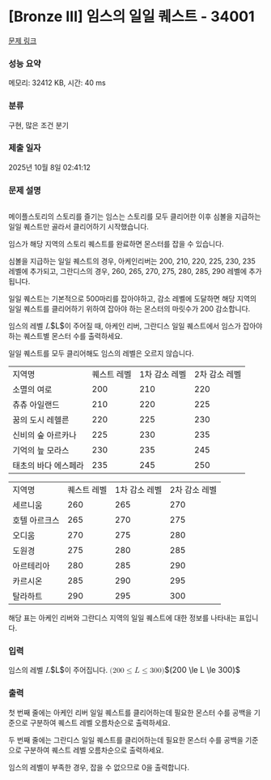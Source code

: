 # [Bronze III] 임스의 일일 퀘스트 - 34001 

[문제 링크](https://www.acmicpc.net/problem/34001) 

### 성능 요약

메모리: 32412 KB, 시간: 40 ms

### 분류

구현, 많은 조건 분기

### 제출 일자

2025년 10월 8일 02:41:12

### 문제 설명

<p style="text-align: center;"><img alt="" src="https://upload.acmicpc.net/ab071a9e-3505-4951-ab0b-b71263bf46d5/-/preview/"></p>

<p>메이플스토리의 스토리를 즐기는 임스는 스토리를 모두 클리어한 이후 심볼을 지급하는 일일 퀘스트만 골라서 클리어하기 시작했습니다.</p>

<p>임스가 해당 지역의 스토리 퀘스트를 완료하면 몬스터를 잡을 수 있습니다.</p>

<p>심볼을 지급하는 일일 퀘스트의 경우, 아케인리버는 200, 210, 220, 225, 230, 235 레벨에 추가되고, 그란디스의 경우, 260, 265, 270, 275, 280, 285, 290 레벨에 추가됩니다.</p>

<p>일일 퀘스트는 기본적으로 500마리를 잡아야하고, 감소 레벨에 도달하면 해당 지역의 일일 퀘스트를 클리어하기 위하여 잡아야 하는 몬스터의 마릿수가 200 감소합니다.</p>

<p>임스의 레벨 <mjx-container class="MathJax" jax="CHTML" style="font-size: 109%; position: relative;"><mjx-math class="MJX-TEX" aria-hidden="true"><mjx-mi class="mjx-i"><mjx-c class="mjx-c1D43F TEX-I"></mjx-c></mjx-mi></mjx-math><mjx-assistive-mml unselectable="on" display="inline"><math xmlns="http://www.w3.org/1998/Math/MathML"><mi>L</mi></math></mjx-assistive-mml><span aria-hidden="true" class="no-mathjax mjx-copytext">$L$</span></mjx-container>이 주어질 때, 아케인 리버, 그란디스 일일 퀘스트에서 임스가 잡아야 하는 퀘스트별 몬스터 수를 출력하세요.</p>

<p>일일 퀘스트를 모두 클리어해도 임스의 레벨은 오르지 않습니다.</p>

<table class="table table-bordered td-center table-center-50">
	<tbody>
		<tr>
			<td>지역명</td>
			<td>퀘스트 레벨</td>
			<td>1차 감소 레벨</td>
			<td>2차 감소 레벨</td>
		</tr>
		<tr>
			<td>소멸의 여로</td>
			<td>200</td>
			<td>210</td>
			<td>220</td>
		</tr>
		<tr>
			<td>츄츄 아일랜드</td>
			<td>210</td>
			<td>220</td>
			<td>225</td>
		</tr>
		<tr>
			<td>꿈의 도시 레헬른</td>
			<td>220</td>
			<td>225</td>
			<td>230</td>
		</tr>
		<tr>
			<td>신비의 숲 아르카나</td>
			<td>225</td>
			<td>230</td>
			<td>235</td>
		</tr>
		<tr>
			<td>기억의 늪 모라스</td>
			<td>230</td>
			<td>235</td>
			<td>245</td>
		</tr>
		<tr>
			<td>태초의 바다 에스페라</td>
			<td>235</td>
			<td>245</td>
			<td>250</td>
		</tr>
	</tbody>
</table>

<table class="table table-bordered td-center table-center-50">
	<tbody>
		<tr>
			<td>지역명</td>
			<td>퀘스트 레벨</td>
			<td>1차 감소 레벨</td>
			<td>2차 감소 레벨</td>
		</tr>
		<tr>
			<td>세르니움</td>
			<td>260</td>
			<td>265</td>
			<td>270</td>
		</tr>
		<tr>
			<td>호텔 아르크스</td>
			<td>265</td>
			<td>270</td>
			<td>275</td>
		</tr>
		<tr>
			<td>오디움</td>
			<td>270</td>
			<td>275</td>
			<td>280</td>
		</tr>
		<tr>
			<td>도원경</td>
			<td>275</td>
			<td>280</td>
			<td>285</td>
		</tr>
		<tr>
			<td>아르테리아</td>
			<td>280</td>
			<td>285</td>
			<td>290</td>
		</tr>
		<tr>
			<td>카르시온</td>
			<td>285</td>
			<td>290</td>
			<td>295</td>
		</tr>
		<tr>
			<td>탈라하트</td>
			<td>290</td>
			<td>295</td>
			<td>300</td>
		</tr>
	</tbody>
</table>

<p>해당 표는 아케인 리버와 그란디스 지역의 일일 퀘스트에 대한 정보를 나타내는 표입니다.</p>

### 입력 

 <p>임스의 레벨 <mjx-container class="MathJax" jax="CHTML" style="font-size: 109%; position: relative;"><mjx-math class="MJX-TEX" aria-hidden="true"><mjx-mi class="mjx-i"><mjx-c class="mjx-c1D43F TEX-I"></mjx-c></mjx-mi></mjx-math><mjx-assistive-mml unselectable="on" display="inline"><math xmlns="http://www.w3.org/1998/Math/MathML"><mi>L</mi></math></mjx-assistive-mml><span aria-hidden="true" class="no-mathjax mjx-copytext">$L$</span></mjx-container>이 주어집니다. <mjx-container class="MathJax" jax="CHTML" style="font-size: 109%; position: relative;"><mjx-math class="MJX-TEX" aria-hidden="true"><mjx-mo class="mjx-n"><mjx-c class="mjx-c28"></mjx-c></mjx-mo><mjx-mn class="mjx-n"><mjx-c class="mjx-c32"></mjx-c><mjx-c class="mjx-c30"></mjx-c><mjx-c class="mjx-c30"></mjx-c></mjx-mn><mjx-mo class="mjx-n" space="4"><mjx-c class="mjx-c2264"></mjx-c></mjx-mo><mjx-mi class="mjx-i" space="4"><mjx-c class="mjx-c1D43F TEX-I"></mjx-c></mjx-mi><mjx-mo class="mjx-n" space="4"><mjx-c class="mjx-c2264"></mjx-c></mjx-mo><mjx-mn class="mjx-n" space="4"><mjx-c class="mjx-c33"></mjx-c><mjx-c class="mjx-c30"></mjx-c><mjx-c class="mjx-c30"></mjx-c></mjx-mn><mjx-mo class="mjx-n"><mjx-c class="mjx-c29"></mjx-c></mjx-mo></mjx-math><mjx-assistive-mml unselectable="on" display="inline"><math xmlns="http://www.w3.org/1998/Math/MathML"><mo stretchy="false">(</mo><mn>200</mn><mo>≤</mo><mi>L</mi><mo>≤</mo><mn>300</mn><mo stretchy="false">)</mo></math></mjx-assistive-mml><span aria-hidden="true" class="no-mathjax mjx-copytext">$(200 \le L \le 300)$</span> </mjx-container></p>

### 출력 

 <p>첫 번째 줄에는 아케인 리버 일일 퀘스트를 클리어하는데 필요한 몬스터 수를 공백을 기준으로 구분하여 퀘스트 레벨 오름차순으로 출력하세요.</p>

<p>두 번째 줄에는 그란디스 일일 퀘스트를 클리어하는데 필요한 몬스터 수를 공백을 기준으로 구분하여 퀘스트 레벨 오름차순으로 출력하세요.</p>

<p>임스의 레벨이 부족한 경우, 잡을 수 없으므로 0을 출력합니다.</p>

